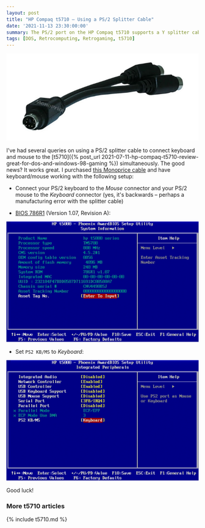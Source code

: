 ```yaml
---
layout: post
title: "HP Compaq t5710 – Using a PS/2 Splitter Cable"
date: '2021-11-13 23:30:00:00'
summary: The PS/2 port on the HP Compaq t5710 supports a Y splitter cable, so you can connect keyboard and mouse simultaneously.
tags: [DOS, Retrocomputing, Retrogaming, t5710]
---
```


![](/img/posts/t5710-monoprice-ps2-y-splitter-cable.jpg)

I've had several queries on using a PS/2 splitter cable to connect keyboard and mouse to the [t5710]({% post_url 2021-07-11-hp-compaq-t5710-review-great-for-dos-and-windows-98-gaming %}) simultaneously. The good news? It works great. I purchased <a href="https://www.ebay.com/itm/392826957006" target="_blank">this Monoprice cable</a> and have keyboard/mouse working with the following setup:

* Connect your PS/2 keyboard to the *Mouse* connector and your PS/2 mouse to the *Keyboard* connector (yes, it's backwards – perhaps a manufacturing error with the splitter cable)

* <a href="https://www.parkytowers.me.uk/thin/hp/bios.shtml" target="_blank">BIOS 786R1</a> (Version 1.07, Revision A):

![](/img/posts/t5710-bios-107-786r1.png)

* Set <code>PS2 KB/MS</code> to *Keyboard*:

![](/img/posts/t5710-bios-ps2-y-splitter-cable-keyboard-mouse.png)

Good luck!


### More t5710 articles

{% include t5710.md %}



